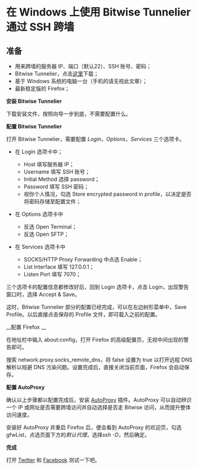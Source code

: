 在 Windows 上使用 Bitwise Tunnelier 通过 SSH 跨墙
=======================

准备
------
* 用来跨墙的服务器 IP、端口（默认22）、SSH 账号、密码；
* Bitwise Tunnelier，点击[这里](https://github.com/AntiGameZ/AntiNote/resources/Tunnelier-Inst.exe)下载；
* 基于 Windows 系统的电脑一台（手机的请无视此文章）；
* 最新稳定版的 Firefox；

__安装 Bitwise Tunnelier__

下载安装文件，按照向导一步到底，不需要配置什么。

__配置 Bitwise Tunnelier__

打开 Bitwise Tunnelier，需要配置 *Login*，*Options*，*Services* 三个选项卡。

* 在 Login 选项卡中；
	* Host 填写服务器 IP；
	* Username 填写 SSH 账号；
	* Initial Method 选择 password；
	* Password 填写 SSH 密码；
	* 视你个人情况，勾选 Store encrypted password in profile，以决定是否将密码存储至配置文件；

* 在 Options 选项卡中
	* 反选 Open Terminal；
	* 反选 Open SFTP；

* 在 Services 选项卡中
	* SOCKS/HTTP Proxy Forwarding 中点选 Enable；
	* List Interface 填写 127.0.0.1；
	* Listen Port 填写 7070；
	
三个选项卡的配置信息都修改好后，回到 Login 选项卡，点击 Login，出现警告窗口时，选择 Accept & Save。

这时，Bitwise Tunnelier 部分的配置已经完成，可以在左边树形菜单中，Save Profile。以后直接点击保存的 Profile 文件，即可载入之前的配置。

__配置 Firefox __

在地址栏中输入 about:config，打开 Firefox 的高级配置页，无视中间出现的警告即可。

搜索 network.proxy.socks_remote_dns，将 false 设置为 true 以打开远程 DNS 解析以规避 DNS 污染问题。设置完成后，直接关闭当前页面，Firefox 会自动保存。

__配置 AutoProxy__

确认以上步骤都以配置完成后，安装 [AutoProxy](https://addons.mozilla.org/zh-cn/firefox/addon/autoproxy/) 插件。AutoProxy 可以自动辨识一个 IP 或网址是否需要跨墙访问并自动选择是否走 Bitwise 访问，从而提升整体访问速度。

安装好 AutoProxy 并重启 Firefox 后，便会看到 AutoProxy 的欢迎页，勾选 gfwList，点选页面下方的*默认代理*，选择*ssh -D*，然后确定。

__完成__

打开 [Twitter](http://www.twitter.com) 和 [Facebook](http://www.facebook.com) 测试一下吧。


